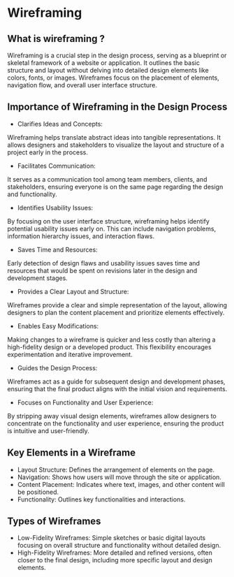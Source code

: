 # Wireframing

## What is wireframing ?
Wireframing is a crucial step in the design process, serving as a blueprint or skeletal framework of a website or application. It outlines the basic structure and layout without delving into detailed design elements like colors, fonts, or images. Wireframes focus on the placement of elements, navigation flow, and overall user interface structure.

## Importance of Wireframing in the Design Process
- Clarifies Ideas and Concepts:

Wireframing helps translate abstract ideas into tangible representations. It allows designers and stakeholders to visualize the layout and structure of a project early in the process.
- Facilitates Communication:

It serves as a communication tool among team members, clients, and stakeholders, ensuring everyone is on the same page regarding the design and functionality.
- Identifies Usability Issues:

By focusing on the user interface structure, wireframing helps identify potential usability issues early on. This can include navigation problems, information hierarchy issues, and interaction flaws.
- Saves Time and Resources:

Early detection of design flaws and usability issues saves time and resources that would be spent on revisions later in the design and development stages.
- Provides a Clear Layout and Structure:

Wireframes provide a clear and simple representation of the layout, allowing designers to plan the content placement and prioritize elements effectively.
- Enables Easy Modifications:

Making changes to a wireframe is quicker and less costly than altering a high-fidelity design or a developed product. This flexibility encourages experimentation and iterative improvement.
- Guides the Design Process:

Wireframes act as a guide for subsequent design and development phases, ensuring that the final product aligns with the initial vision and requirements.
- Focuses on Functionality and User Experience:

By stripping away visual design elements, wireframes allow designers to concentrate on the functionality and user experience, ensuring the product is intuitive and user-friendly.

## Key Elements in a Wireframe
- Layout Structure: Defines the arrangement of elements on the page.
- Navigation: Shows how users will move through the site or application.
- Content Placement: Indicates where text, images, and other content will be positioned.
- Functionality: Outlines key functionalities and interactions.

## Types of Wireframes
- Low-Fidelity Wireframes: Simple sketches or basic digital layouts focusing on overall structure and functionality without detailed design.
- High-Fidelity Wireframes: More detailed and refined versions, often closer to the final design, including more specific layout and design elements.
